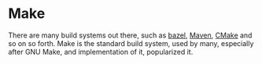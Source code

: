 # Make

There are many build systems out there, such as [bazel](https://github.com/bazelbuild/bazel/),
[Maven](https://github.com/bazelbuild/bazel/), [CMake](https://github.com/bazelbuild/bazel/) 
and so on so forth. Make is the standard build system, used by many, especially
after GNU Make, and implementation of it, popularized it.
